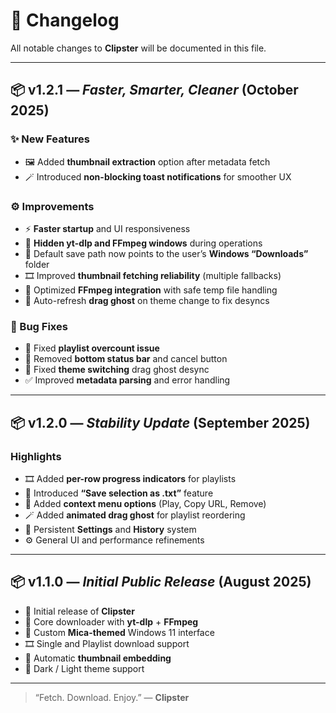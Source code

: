 # 🧾 Changelog

All notable changes to **Clipster** will be documented in this file.

---

## 📦 v1.2.1 — *Faster, Smarter, Cleaner* (October 2025)

### ✨ New Features
- 🖼️ Added **thumbnail extraction** option after metadata fetch
- 🪄 Introduced **non-blocking toast notifications** for smoother UX

### ⚙️ Improvements
- ⚡ **Faster startup** and UI responsiveness
- 🚫 **Hidden yt-dlp and FFmpeg windows** during operations
- 💾 Default save path now points to the user’s **Windows “Downloads”** folder
- 🎞️ Improved **thumbnail fetching reliability** (multiple fallbacks)
- 🧱 Optimized **FFmpeg integration** with safe temp file handling
- 🎨 Auto-refresh **drag ghost** on theme change to fix desyncs

### 🐞 Bug Fixes
- 🔢 Fixed **playlist overcount issue**
- 🧹 Removed **bottom status bar** and cancel button
- 🎨 Fixed **theme switching** drag ghost desync
- ✅ Improved **metadata parsing** and error handling

---

## 📦 v1.2.0 — *Stability Update* (September 2025)

### Highlights
- 🎞️ Added **per-row progress indicators** for playlists
- 📂 Introduced **“Save selection as .txt”** feature
- 🧩 Added **context menu options** (Play, Copy URL, Remove)
- 🪄 Added **animated drag ghost** for playlist reordering
- 💾 Persistent **Settings** and **History** system
- ⚙️ General UI and performance refinements

---

## 📦 v1.1.0 — *Initial Public Release* (August 2025)

- 🚀 Initial release of **Clipster**
- 🧱 Core downloader with **yt-dlp** + **FFmpeg**
- 🎨 Custom **Mica-themed** Windows 11 interface
- 🎞️ Single and Playlist download support
- 📸 Automatic **thumbnail embedding**
- 🌙 Dark / Light theme support

---

> “Fetch. Download. Enjoy.” — **Clipster**

